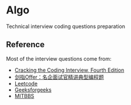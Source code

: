 ﻿Algo
====

Technical interview coding questions preparation

## Reference

Most of the interview questions come from: 
* [Cracking the Coding Interview, Fourth Edition](http://www.careercup.com)
* [剑指Offer：名企面试官精讲典型编程题](http://zhedahht.blog.163.com)
* [Leetcode](http://www.leetcode.com)
* [Geeksforgeeks](http://www.geeksforgeeks.com)
* [MITBBS](http://www.mitbbs.com/bbsdoc/JobHunting.html)
